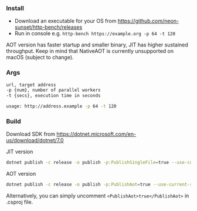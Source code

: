 ### Install
- Download an executable for your OS from https://github.com/neon-sunset/http-bench/releases
- Run in console e.g. `http-bench https://example.org -p 64 -t 120`

AOT version has faster startup and smaller binary, JIT has higher sustained throughput.
Keep in mind that NativeAOT is currently unsupported on macOS (subject to change).

### Args
```sh
url, target address
-p {num}, number of parallel workers
-t {secs}, execution time in seconds

usage: http://address.example -p 64 -t 120
```

### Build
Download SDK from https://dotnet.microsoft.com/en-us/download/dotnet/7.0

JIT version
```sh
dotnet publish -c release -o publish -p:PublishSingleFile=true --use-current-runtime --self-contained
```

AOT version
```sh
dotnet publish -c release -o publish -p:PublishAot=true --use-current-runtime
```
Alternatively, you can simply uncomment `<PublishAot>true</PublishAot>` in .csproj file.
